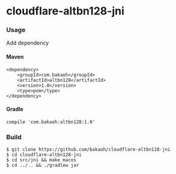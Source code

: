 # cloudflare-altbn128-jni

### Usage

Add dependency

#### Maven

```
<dependency>
	<groupId>com.bakaoh</groupId>
	<artifactId>altbn128</artifactId>
	<version>1.0</version>
	<type>pom</type>
</dependency>
```

#### Gradle

```
compile 'com.bakaoh:altbn128:1.0'
```

### Build

```
$ git clone https://github.com/bakaoh/cloudflare-altbn128-jni
$ cd cloudflare-altbn128-jni
$ cd src/jni && make macos
$ cd ../.. && ./gradlew jar
```